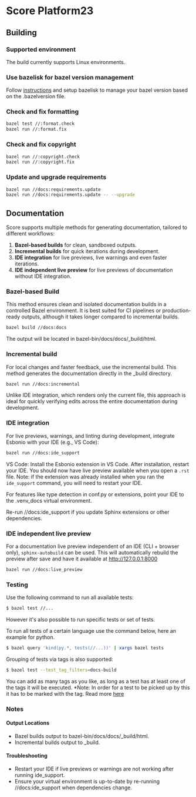 # Score Platform23

## Building

### Supported environment
The build currently supports Linux environments.

### Use bazelisk for bazel version management
Follow [instructions](https://github.com/bazelbuild/bazelisk) and setup bazelisk to manage your bazel version based on the .bazelversion file.

### Check and fix formatting
```sh
bazel test //:format.check
bazel run //:format.fix
```

### Check and fix copyright
```sh
bazel run //:copyright.check
bazel run //:copyright.fix
```

### Update and upgrade requirements

```sh
bazel run //docs:requirements.update
bazel run //docs:requirements.update -- --upgrade 
```

## Documentation

Score supports multiple methods for generating documentation, tailored to different workflows:
1. **Bazel-based builds** for clean, sandboxed outputs.
2. **Incremental builds** for quick iterations during development.
3. **IDE integration** for live previews, live warnings and even faster iterations.
4. **IDE independent live preview** for live previews of documentation without IDE integration.

### Bazel-based Build

This method ensures clean and isolated documentation builds in a controlled Bazel environment.
It is best suited for CI pipelines or production-ready outputs, although it takes longer compared to
incremental builds.

```sh
bazel build //docs:docs
```
The output will be located in bazel-bin/docs/docs/_build/html.


### Incremental build

For local changes and faster feedback, use the incremental build.
This method generates the documentation directly in the _build directory.

```sh
bazel run //docs:incremental
```
Unlike IDE integration, which renders only the current file, this approach is ideal for quickly
verifying edits across the entire documentation during development.


### IDE integration

For live previews, warnings, and linting during development,
integrate Esbonio with your IDE (e.g., VS Code):

```sh
bazel run //docs:ide_support
```

VS Code: Install the Esbonio extension in VS Code. After installation, restart your IDE.
You should now have live preview available when you open a `.rst` file.
Note: if the extension was already installed when you ran the `ide_support` command,
you will need to restart your IDE.

For features like type detection in conf.py or extensions,
point your IDE to the .venv_docs virtual environment.

Re-run //docs:ide_support if you update Sphinx extensions or other dependencies.

### IDE independent live preview

For a documentation live preview independent of an IDE (CLI + browser only), `sphinx-autobuild` can be used.
This will automatically rebuild the preview after save and have it available at http://127.0.0.1:8000

```sh
bazel run //docs:live_preview
```


### Testing

Use the following command to run all available tests:

```sh
$ bazel test //...
```

However it's also  possible to run specific tests or set of tests.

To run all tests of a certain language use the command below, here an example for python.
```sh
$ bazel query 'kind(py.*, tests(//...))' | xargs bazel tests
```

Grouping of tests via tags is also supported:
```sh
$ bazel test --test_tag_filters=docs-build
```
You can add as many tags as you like, as long as a test has at least one of the tags it will be executed.
*Note: In order for a test to be picked up by this it has to be marked with the tag. Read more [here](/tools/testing/pytest/README.md)


### Notes
#### Output Locations
* Bazel builds output to bazel-bin/docs/docs/_build/html.
* Incremental builds output to _build.

#### Troubleshooting
* Restart your IDE if live previews or warnings are not working after running ide_support.
* Ensure your virtual environment is up-to-date by re-running //docs:ide_support when dependencies
  change.
